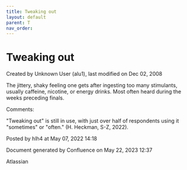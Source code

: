```yaml
---
title: Tweaking out
layout: default
parent: T
nav_order:
---
```


# Tweaking out

Created by  Unknown User (alu1), last modified on Dec 02, 2008

The jittery, shaky feeling one gets after ingesting too many stimulants, usually caffeine, nicotine, or energy drinks. Most often heard during the weeks preceding finals.

Comments:

&quot;Tweaking out&quot; is still in use, with just over half of respondents using it &quot;sometimes&quot; or &quot;often.&quot; (H. Heckman, S-Z, 2022).

Posted by hlh4 at May 07, 2022 14:18

Document generated by Confluence on May 22, 2023 12:37

Atlassian
